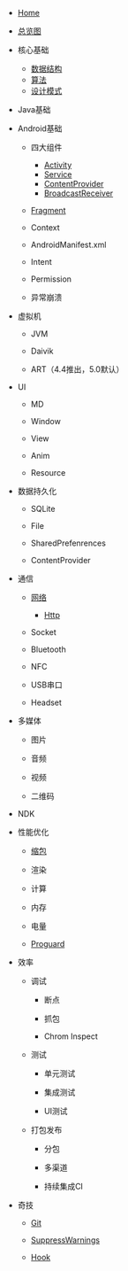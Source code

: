 - [Home](/)

- [总览图]()

- 核心基础

  - [数据结构]()
  - [算法](https://codepoem.github.io/VAlgorithm/)
  - [设计模式](https://codepoem.github.io/VDesignPatterns/)

- Java基础

- Android基础

  - 四大组件
  
    - [Activity](/androidbase/Activity.md)
    - [Service](/androidbase/Service.md)
    - [ContentProvider](/androidbase/ContentProvider.md)
    - [BroadcastReceiver](/androidbase/BroadcastReceiver.md)

  - [Fragment](/androidbase/Fragment.md)

  - Context

  - AndroidManifest.xml

  - Intent

  - Permission

  - 异常崩溃

- 虚拟机

  - JVM

  - Daivik

  - ART（4.4推出，5.0默认）

- UI

  - MD

  - Window

  - View

  - Anim

  - Resource

- 数据持久化
  
  - SQLite

  - File

  - SharedPrefenrences

  - ContentProvider

- 通信
  
  - [网络](/net/Net.md)
  
    - [Http](/net/Http.md)


  - Socket

  - Bluetooth

  - NFC

  - USB串口

  - Headset

- 多媒体

  - 图片

  - 音频

  - 视频

  - 二维码

- NDK

- 性能优化

  - [缩包](/performance/Slimming.md)

  - 渲染

  - 计算

  - 内存

  - 电量

  - [Proguard](/performance/Proguard.md)

- 效率

  - 调试

    - 断点

    - 抓包

    - Chrom Inspect

  - 测试

    - 单元测试

    - 集成测试

    - UI测试

  - 打包发布

    - 分包

    - 多渠道

    - 持续集成CI

- 奇技

  - [Git](/tricks/Git.md)

  - [SuppressWarnings](/tricks/SuppressWarnings.md)

  - [Hook](/tricks/Hook.md)
